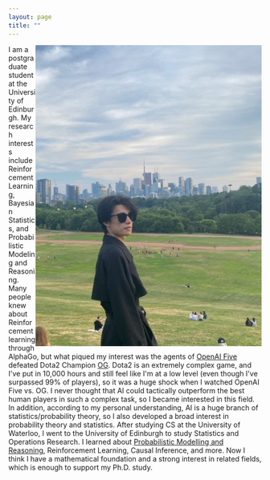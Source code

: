 ```yaml
---
layout: page
title: ""
---
```


<img src="/assets/images/thumbnail_32FFF408@C7739343.328DC562.jpg" style="float: right;" alt="Image description" style="zoom:67%;" />

I am a postgraduate student at the University of Edinburgh. My research interests include Reinforcement Learning, Bayesian Statistics, and Probabilistic Modeling and Reasoning. Many people knew about Reinforcement learning through AlphaGo, but what piqued my interest was the agents of [OpenAI Five](https://openai.com/blog/openai-five/) defeated Dota2 Champion [OG](https://ogs.gg/). Dota2 is an extremely complex game, and I've put in 10,000 hours and still feel like I'm at a low level (even though I've surpassed 99% of players), so it was a huge shock when I watched OpenAI Five vs. OG. I never thought that AI could tactically outperform the best human players in such a complex task, so I became interested in this field. In addition, according to my personal understanding, AI is a huge branch of statistics/probability theory, so I also developed a broad interest in probability theory and statistics. After studying CS at the University of Waterloo, I went to the University of Edinburgh to study Statistics and Operations Research.  I learned about [Probabilistic Modelling and Reasoning](https://www.inf.ed.ac.uk/teaching/courses/pmr/21-22/), Reinforcement Learning, Causal Inference, and more. Now I think I have a mathematical foundation and a strong interest in related fields, which is enough to support my Ph.D. study.
